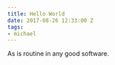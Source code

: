 ```yaml
---
title: Hello World
date: 2017-08-26 12:33:00 Z
tags:
- michael
---
```


As is routine in any good software.